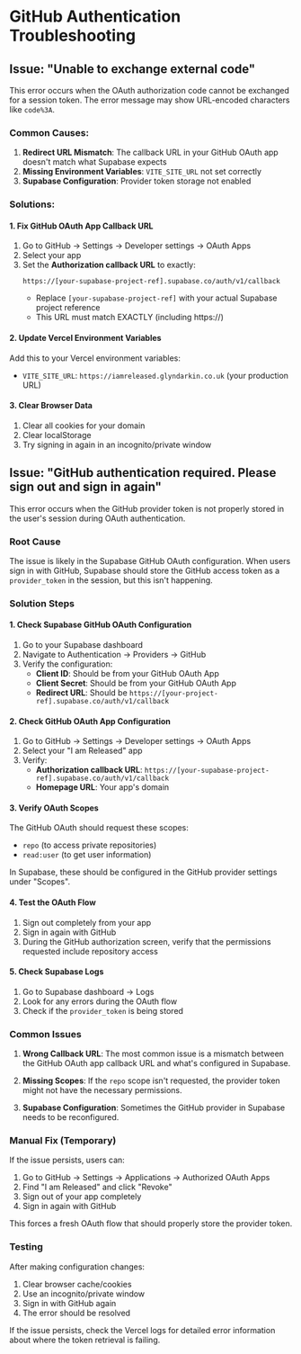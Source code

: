 # GitHub Authentication Troubleshooting

## Issue: "Unable to exchange external code"

This error occurs when the OAuth authorization code cannot be exchanged for a session token. The error message may show URL-encoded characters like `code%3A`.

### Common Causes:

1. **Redirect URL Mismatch**: The callback URL in your GitHub OAuth app doesn't match what Supabase expects
2. **Missing Environment Variables**: `VITE_SITE_URL` not set correctly
3. **Supabase Configuration**: Provider token storage not enabled

### Solutions:

#### 1. Fix GitHub OAuth App Callback URL

1. Go to GitHub → Settings → Developer settings → OAuth Apps
2. Select your app
3. Set the **Authorization callback URL** to exactly:
   ```
   https://[your-supabase-project-ref].supabase.co/auth/v1/callback
   ```
   - Replace `[your-supabase-project-ref]` with your actual Supabase project reference
   - This URL must match EXACTLY (including https://)

#### 2. Update Vercel Environment Variables

Add this to your Vercel environment variables:
- `VITE_SITE_URL`: `https://iamreleased.glyndarkin.co.uk` (your production URL)

#### 3. Clear Browser Data

1. Clear all cookies for your domain
2. Clear localStorage
3. Try signing in again in an incognito/private window

## Issue: "GitHub authentication required. Please sign out and sign in again"

This error occurs when the GitHub provider token is not properly stored in the user's session during OAuth authentication.

### Root Cause

The issue is likely in the Supabase GitHub OAuth configuration. When users sign in with GitHub, Supabase should store the GitHub access token as a `provider_token` in the session, but this isn't happening.

### Solution Steps

#### 1. Check Supabase GitHub OAuth Configuration

1. Go to your Supabase dashboard
2. Navigate to Authentication → Providers → GitHub
3. Verify the configuration:
   - **Client ID**: Should be from your GitHub OAuth App
   - **Client Secret**: Should be from your GitHub OAuth App
   - **Redirect URL**: Should be `https://[your-project-ref].supabase.co/auth/v1/callback`

#### 2. Check GitHub OAuth App Configuration

1. Go to GitHub → Settings → Developer settings → OAuth Apps
2. Select your "I am Released" app
3. Verify:
   - **Authorization callback URL**: `https://[your-supabase-project-ref].supabase.co/auth/v1/callback`
   - **Homepage URL**: Your app's domain

#### 3. Verify OAuth Scopes

The GitHub OAuth should request these scopes:
- `repo` (to access private repositories)
- `read:user` (to get user information)

In Supabase, these should be configured in the GitHub provider settings under "Scopes".

#### 4. Test the OAuth Flow

1. Sign out completely from your app
2. Sign in again with GitHub
3. During the GitHub authorization screen, verify that the permissions requested include repository access

#### 5. Check Supabase Logs

1. Go to Supabase dashboard → Logs
2. Look for any errors during the OAuth flow
3. Check if the `provider_token` is being stored

### Common Issues

1. **Wrong Callback URL**: The most common issue is a mismatch between the GitHub OAuth app callback URL and what's configured in Supabase.

2. **Missing Scopes**: If the `repo` scope isn't requested, the provider token might not have the necessary permissions.

3. **Supabase Configuration**: Sometimes the GitHub provider in Supabase needs to be reconfigured.

### Manual Fix (Temporary)

If the issue persists, users can:
1. Go to GitHub → Settings → Applications → Authorized OAuth Apps
2. Find "I am Released" and click "Revoke"
3. Sign out of your app completely
4. Sign in again with GitHub

This forces a fresh OAuth flow that should properly store the provider token.

### Testing

After making configuration changes:
1. Clear browser cache/cookies
2. Use an incognito/private window
3. Sign in with GitHub again
4. The error should be resolved

If the issue persists, check the Vercel logs for detailed error information about where the token retrieval is failing.